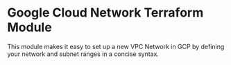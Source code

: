 # Google Cloud Network Terraform Module

This module makes it easy to set up a new VPC Network in GCP by defining your network and subnet ranges in a concise syntax.